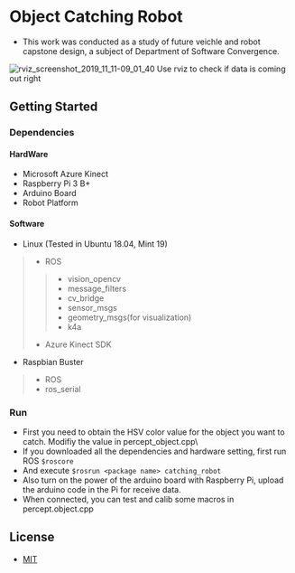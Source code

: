 # Object Catching Robot
* This work was conducted as a study of future veichle and robot capstone design, a subject of Department of Software Convergence.

![rviz_screenshot_2019_11_11-09_01_40](https://user-images.githubusercontent.com/45928371/84251252-10701f80-ab48-11ea-8975-5bfe35a657cc.png)
Use rviz to check if data is coming out right

## Getting Started
### Dependencies
#### HardWare
* Microsoft Azure Kinect
* Raspberry Pi 3 B+
* Arduino Board
* Robot Platform
#### Software
* Linux (Tested in Ubuntu 18.04, Mint 19)
> * ROS
>> * vision_opencv
>> * message_filters
>> * cv_bridge
>> * sensor_msgs
>> * geometry_msgs(for visualization)
>> * k4a
> * Azure Kinect SDK
* Raspbian Buster
> * ROS
> * ros_serial

### Run
* First you need to obtain the HSV color value for the object you want to catch. Modifiy the value in percept_object.cpp\
* If you downloaded all the dependencies and hardware setting, first run ROS
`$roscore`
* And execute
`$rosrun <package name> catching_robot`
* Also turn on the power of the arduino board with Raspberry Pi, upload the arduino code in the Pi for receive data.
* When connected, you can test and calib some macros in percept.object.cpp

## License
* [MIT](https://choosealicense.com/licenses/mit/)
